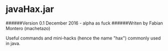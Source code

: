 # javaHax.jar
######Version 0.1 December 2016 - alpha as fuck
######Writen by Fabian Montero (machetazo)

Useful commands and mini-hacks (hence the name "hax") commonly used in java.




